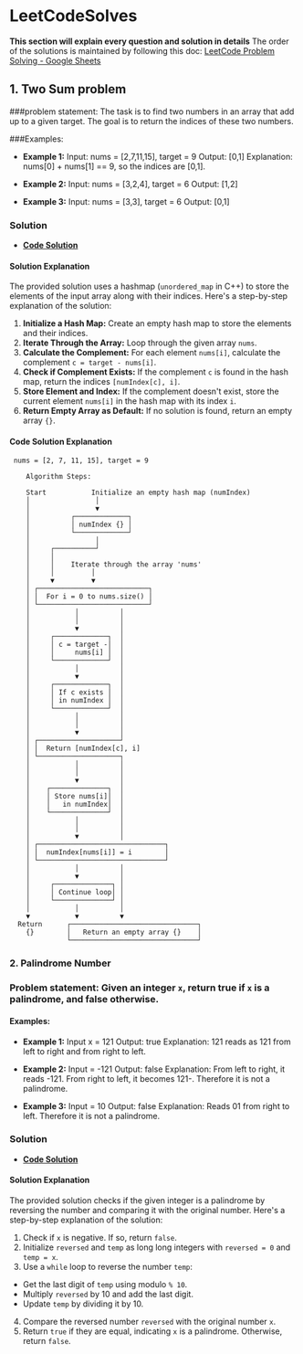 ﻿# LeetCodeSolves

 **This section will explain every question and solution in details**
 The order of the solutions is maintained by following this doc: [LeetCode Problem Solving - Google Sheets](https://docs.google.com/spreadsheets/d/1ALWFKBXCXnUmORkkXgLVTj23veQVlgUS8x_o_JcO-go/edit?usp=sharing)

## 1. Two Sum problem 
   
###problem statement: The task is to find two numbers in an array that add up to a given target.
   The goal is to return the indices of these two numbers.

###Examples:
- **Example 1:** Input: nums = [2,7,11,15], target = 9
             Output: [0,1]
             Explanation: nums[0] + nums[1] == 9, so the indices are [0,1].

- **Example 2:** Input: nums = [3,2,4], target = 6
             Output: [1,2]

- **Example 3:** Input: nums = [3,3], target = 6
             Output: [0,1]

### Solution
- **[Code Solution](https://github.com/Faiaz98/LeetCodeSolves/blob/main/two_sum.cpp)**

#### Solution Explanation
The provided solution uses a hashmap (`unordered_map` in C++) to store the elements of the input array along with their indices.
Here's a step-by-step explanation of the solution:
1. **Initialize a Hash Map:** Create an empty hash map to store the elements and their indices.
2. **Iterate Through the Array:** Loop through the given array `nums`.
3. **Calculate the Complement:** For each element `nums[i]`, calculate the complement `c = target - nums[i]`.
4. **Check if Complement Exists:** If the complement `c` is found in the hash map, return the indices `[numIndex[c], i]`.
5. **Store Element and Index:** If the complement doesn't exist, store the current element `nums[i]` in the hash map with its index `i`.
6. **Return Empty Array as Default:** If no solution is found, return an empty array `{}`.

#### Code Solution Explanation
```plaintext
 nums = [2, 7, 11, 15], target = 9

    Algorithm Steps:

    Start           Initialize an empty hash map (numIndex)
    │                │
    │                ▼
    │          ┌─────────────┐
    │          │ numIndex {} │
    │          └─────────────┘
    │                │
    │     ┌──────────┘
    │     │
    │     │    Iterate through the array 'nums'
    │     │         │
    │     ▼         ▼
    │ ┌───────────────────────────┐
    │ │  For i = 0 to nums.size() │
    │ └───────────────────────────┘
    │           │          │
    │           │          │
    │           ▼          │
    │     ┌─────────────┐  │
    │     │ c = target -│  │
    │     │     nums[i] │  │
    │     └─────────────┘  │
    │           │          │
    │           ▼          │
    │     ┌─────────────┐  │
    │     │ If c exists │  │
    │     │ in numIndex │  │
    │     └─────────────┘  │
    │           │          │
    │           │          │
    │           ▼          │
    │ ┌────────────────────┘
    │ │  Return [numIndex[c], i]
    │ └────────────────────┐
    │           │          │
    │           │          │
    │           ▼          │
    │    ┌──────────────┐  │
    │    │ Store nums[i]│  │
    │    │   in numIndex│  │
    │    └──────────────┘  │
    │           │          │
    │           │          │
    │           ▼          │
    │ ┌───────────────────────────────┐
    │ │  numIndex[nums[i]] = i        │
    │ └───────────────────────────────┘
    │           │          │
    │           ▼          │
    │     ┌──────────────┐ │
    │     │ Continue loop│ │
    │     └──────────────┘ │
    │           │          │
    ▼           ▼          ▼
  Return      ┌───────────────────────────────┐
    {}        │   Return an empty array {}    │
              └───────────────────────────────┘
```
### 2. Palindrome Number

### Problem statement: Given an integer `x`, return true if `x` is a palindrome, and false otherwise.

#### Examples:
- **Example 1:** Input x = 121
                 Output: true
                 Explanation: 121 reads as 121 from left to right and from right to left.

- **Example 2:** Input = -121
                 Output: false
                 Explanation: From left to right, it reads -121. From right to left, it becomes 
                              121-. Therefore it is not a palindrome.

- **Example 3:** Input = 10
                 Output: false
                 Explanation: Reads 01 from right to left. Therefore it is not a palindrome.

### Solution
- **[Code Solution](https://github.com/Faiaz98/LeetCodeSolves/blob/main/palindrome_number.cpp)**

#### Solution Explanation
The provided solution checks if the given integer is a palindrome by reversing the number and comparing it with the original number.
Here's a step-by-step explanation of the solution:
1. Check if `x` is negative. If so, return `false`.
2. Initialize `reversed` and `temp` as long long integers with `reversed = 0` and `temp = x`.
3. Use a `while` loop to reverse the number `temp`:
  - Get the last digit of `temp` using modulo `% 10`.
  - Multiply `reversed` by 10 and add the last digit.
  - Update `temp` by dividing it by 10.
4. Compare the reversed number `reversed` with the original number `x`.
5. Return `true` if they are equal, indicating `x` is a palindrome. Otherwise, return `false`.
